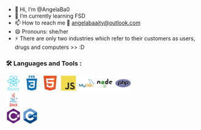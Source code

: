 - 👋 Hi, I’m @AngelaBa0
- 🌱 I’m currently learning FSD
- 📫 How to reach me 📧 angelabaaity@outlook.com
- 😄 Pronouns: she/her
- ⚡ There are only two industries which refer to their customers as users, drugs and computers >> :D 

<!---
AngelaBa0/AngelaBa0 is a ✨ special ✨ repository because its `README.md` (this file) appears on your GitHub profile.
You can click the Preview link to take a look at your changes.
--->

### :hammer_and_wrench: Languages and Tools :
<div>
  
  <img src="https://github.com/devicons/devicon/blob/master/icons/react/react-original-wordmark.svg" title="React" alt="React" width="40" height="40"/>&nbsp;
  <img src="https://github.com/devicons/devicon/blob/master/icons/css3/css3-plain-wordmark.svg"  title="CSS3" alt="CSS" width="40" height="40"/>&nbsp;
  <img src="https://github.com/devicons/devicon/blob/master/icons/html5/html5-original.svg" title="HTML5" alt="HTML" width="40" height="40"/>&nbsp;
  <img src="https://github.com/devicons/devicon/blob/master/icons/javascript/javascript-original.svg" title="JavaScript" alt="JavaScript" width="40" height="40"/>&nbsp;
  <img src="https://github.com/devicons/devicon/blob/master/icons/mysql/mysql-original-wordmark.svg" title="MySQL"  alt="MySQL" width="40" height="40"/>&nbsp;
  <img src="https://github.com/devicons/devicon/blob/master/icons/nodejs/nodejs-original-wordmark.svg" title="NodeJS" alt="NodeJS" width="40" height="40"/>&nbsp;
  <img src="https://github.com/devicons/devicon/blob/master/icons/php/php-original.svg" title="Php" alt="php" width="40" height="40"/>     
  <img src="https://github.com/devicons/devicon/blob/master/icons/java/java-original-wordmark.svg" title="JAVA" alt="JAVA" width="40" height="40"/>    
<img src="https://github.com/devicons/devicon/blob/master/icons/csharp/csharp-plain.svg" title="C#" alt="csharp" width="40" height="40"/> 
<img src="https://github.com/devicons/devicon/blob/master/icons/cplusplus/cplusplus-original.svg" title="C++"  alt= "c++" width="40" height="40"/>&nbsp;  




</div>
